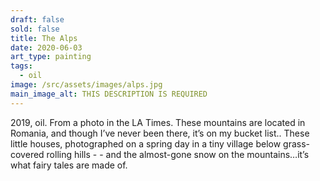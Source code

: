 ```yaml
---
draft: false
sold: false
title: The Alps
date: 2020-06-03
art_type: painting
tags:
  - oil
image: /src/assets/images/alps.jpg
main_image_alt: THIS DESCRIPTION IS REQUIRED
---
```

2019, oil. From a photo in the LA Times. These mountains are located in Romania, and though I’ve never been there, it’s on my bucket list.. These little houses, photographed on a spring day in a tiny village below grass-covered rolling hills - - and the almost-gone snow on the mountains…it’s what fairy tales are made of.